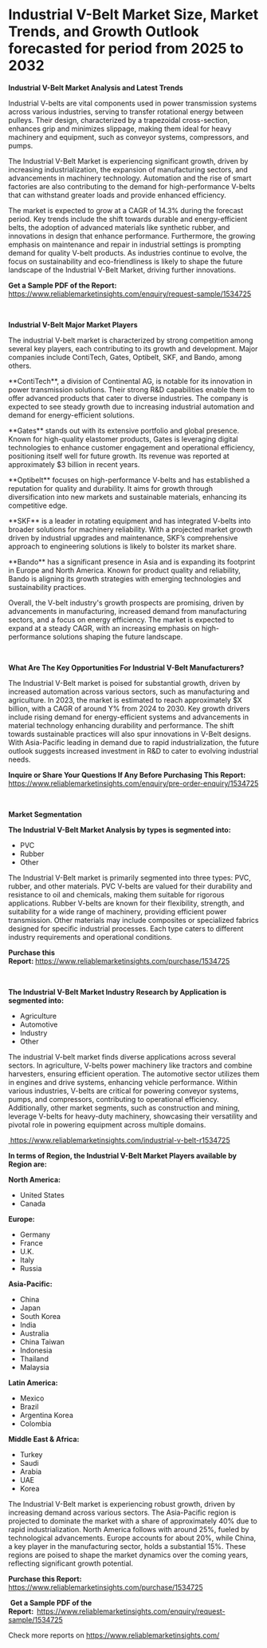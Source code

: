 <p><h1>Industrial V-Belt Market Size, Market Trends, and Growth Outlook forecasted for period from 2025 to 2032</h1></p><p><strong>Industrial V-Belt Market Analysis and Latest Trends</strong></p>
<p><p>Industrial V-belts are vital components used in power transmission systems across various industries, serving to transfer rotational energy between pulleys. Their design, characterized by a trapezoidal cross-section, enhances grip and minimizes slippage, making them ideal for heavy machinery and equipment, such as conveyor systems, compressors, and pumps.</p><p>The Industrial V-Belt Market is experiencing significant growth, driven by increasing industrialization, the expansion of manufacturing sectors, and advancements in machinery technology. Automation and the rise of smart factories are also contributing to the demand for high-performance V-belts that can withstand greater loads and provide enhanced efficiency.</p><p>The market is expected to grow at a CAGR of 14.3% during the forecast period. Key trends include the shift towards durable and energy-efficient belts, the adoption of advanced materials like synthetic rubber, and innovations in design that enhance performance. Furthermore, the growing emphasis on maintenance and repair in industrial settings is prompting demand for quality V-belt products. As industries continue to evolve, the focus on sustainability and eco-friendliness is likely to shape the future landscape of the Industrial V-Belt Market, driving further innovations.</p></p>
<p><strong>Get a Sample PDF of the Report:&nbsp;</strong> <a href="https://www.reliablemarketinsights.com/enquiry/request-sample/1534725?utm_campaign=2756&utm_medium=2&utm_source=Github&utm_content=ia&utm_term=05042025&utm_id=industrial-v-belt">https://www.reliablemarketinsights.com/enquiry/request-sample/1534725</a></p>
<p>&nbsp;</p>
<p><strong>Industrial V-Belt Major Market Players</strong></p>
<p><p>The industrial V-belt market is characterized by strong competition among several key players, each contributing to its growth and development. Major companies include ContiTech, Gates, Optibelt, SKF, and Bando, among others. </p><p>**ContiTech**, a division of Continental AG, is notable for its innovation in power transmission solutions. Their strong R&D capabilities enable them to offer advanced products that cater to diverse industries. The company is expected to see steady growth due to increasing industrial automation and demand for energy-efficient solutions.</p><p>**Gates** stands out with its extensive portfolio and global presence. Known for high-quality elastomer products, Gates is leveraging digital technologies to enhance customer engagement and operational efficiency, positioning itself well for future growth. Its revenue was reported at approximately $3 billion in recent years.</p><p>**Optibelt** focuses on high-performance V-belts and has established a reputation for quality and durability. It aims for growth through diversification into new markets and sustainable materials, enhancing its competitive edge.</p><p>**SKF** is a leader in rotating equipment and has integrated V-belts into broader solutions for machinery reliability. With a projected market growth driven by industrial upgrades and maintenance, SKF’s comprehensive approach to engineering solutions is likely to bolster its market share.</p><p>**Bando** has a significant presence in Asia and is expanding its footprint in Europe and North America. Known for product quality and reliability, Bando is aligning its growth strategies with emerging technologies and sustainability practices.</p><p>Overall, the V-belt industry's growth prospects are promising, driven by advancements in manufacturing, increased demand from manufacturing sectors, and a focus on energy efficiency. The market is expected to expand at a steady CAGR, with an increasing emphasis on high-performance solutions shaping the future landscape.</p></p>
<p>&nbsp;</p>
<p><strong>What Are The Key Opportunities For Industrial V-Belt Manufacturers?</strong></p>
<p><p>The Industrial V-Belt market is poised for substantial growth, driven by increased automation across various sectors, such as manufacturing and agriculture. In 2023, the market is estimated to reach approximately $X billion, with a CAGR of around Y% from 2024 to 2030. Key growth drivers include rising demand for energy-efficient systems and advancements in material technology enhancing durability and performance. The shift towards sustainable practices will also spur innovations in V-Belt designs. With Asia-Pacific leading in demand due to rapid industrialization, the future outlook suggests increased investment in R&D to cater to evolving industrial needs.</p></p>
<p><strong>Inquire or Share Your Questions If Any Before Purchasing This Report:</strong> <a href="https://www.reliablemarketinsights.com/enquiry/pre-order-enquiry/1534725?utm_campaign=2756&utm_medium=2&utm_source=Github&utm_content=ia&utm_term=05042025&utm_id=industrial-v-belt">https://www.reliablemarketinsights.com/enquiry/pre-order-enquiry/1534725</a></p>
<p>&nbsp;</p>
<p><strong>Market Segmentation</strong></p>
<p><strong>The Industrial V-Belt Market Analysis by types is segmented into:</strong></p>
<p><ul><li>PVC</li><li>Rubber</li><li>Other</li></ul></p>
<p><p>The Industrial V-Belt market is primarily segmented into three types: PVC, rubber, and other materials. PVC V-belts are valued for their durability and resistance to oil and chemicals, making them suitable for rigorous applications. Rubber V-belts are known for their flexibility, strength, and suitability for a wide range of machinery, providing efficient power transmission. Other materials may include composites or specialized fabrics designed for specific industrial processes. Each type caters to different industry requirements and operational conditions.</p></p>
<p><strong>Purchase this Report:&nbsp;</strong><a href="https://www.reliablemarketinsights.com/purchase/1534725?utm_campaign=2756&utm_medium=2&utm_source=Github&utm_content=ia&utm_term=05042025&utm_id=industrial-v-belt">https://www.reliablemarketinsights.com/purchase/1534725</a></p>
<p>&nbsp;</p>
<p><strong>The Industrial V-Belt Market Industry Research by Application is segmented into:</strong></p>
<p><ul><li>Agriculture</li><li>Automotive</li><li>Industry</li><li>Other</li></ul></p>
<p><p>The industrial V-belt market finds diverse applications across several sectors. In agriculture, V-belts power machinery like tractors and combine harvesters, ensuring efficient operation. The automotive sector utilizes them in engines and drive systems, enhancing vehicle performance. Within various industries, V-belts are critical for powering conveyor systems, pumps, and compressors, contributing to operational efficiency. Additionally, other market segments, such as construction and mining, leverage V-belts for heavy-duty machinery, showcasing their versatility and pivotal role in powering equipment across multiple domains.</p></p>
<p><a href="https://www.reliablemarketinsights.com/industrial-v-belt-r1534725?utm_campaign=2756&utm_medium=2&utm_source=Github&utm_content=ia&utm_term=05042025&utm_id=industrial-v-belt">&nbsp;https://www.reliablemarketinsights.com/industrial-v-belt-r1534725</a></p>
<p><strong>In terms of Region, the Industrial V-Belt Market Players available by Region are:</strong></p>
<p>
    <p> <strong> North America: </strong>
        <ul>
            <li>United States</li>
            <li>Canada</li>
        </ul>
        </p> 
    <p> <strong> Europe: </strong>
        <ul>
            <li>Germany</li>
            <li>France</li>
            <li>U.K.</li>
            <li>Italy</li>
            <li>Russia</li>
        </ul>
        </p> 
    <p> <strong> Asia-Pacific: </strong>
        <ul>
            <li>China</li>
            <li>Japan</li>
            <li>South Korea</li>
            <li>India</li>
            <li>Australia</li>
            <li>China Taiwan</li>
            <li>Indonesia</li>
            <li>Thailand</li>
            <li>Malaysia</li>
        </ul>
        </p> 
    <p> <strong> Latin America: </strong>
        <ul>
            <li>Mexico</li>
            <li>Brazil</li>
            <li>Argentina Korea</li>
            <li>Colombia</li>
        </ul>
        </p> 
    <p> <strong> Middle East & Africa: </strong>
        <ul>
            <li>Turkey</li>
            <li>Saudi</li>
            <li>Arabia</li>
            <li>UAE</li>
            <li>Korea</li>
        </ul>
    </p>
    </p>
<p><p>The Industrial V-Belt market is experiencing robust growth, driven by increasing demand across various sectors. The Asia-Pacific region is projected to dominate the market with a share of approximately 40% due to rapid industrialization. North America follows with around 25%, fueled by technological advancements. Europe accounts for about 20%, while China, a key player in the manufacturing sector, holds a substantial 15%. These regions are poised to shape the market dynamics over the coming years, reflecting significant growth potential.</p></p>
<p><strong>Purchase this Report: </strong><a href="https://www.reliablemarketinsights.com/purchase/1534725?utm_campaign=2756&utm_medium=2&utm_source=Github&utm_content=ia&utm_term=05042025&utm_id=industrial-v-belt">https://www.reliablemarketinsights.com/purchase/1534725</a></p>
<p>&nbsp;<strong>Get a Sample PDF of the Report:&nbsp;&nbsp;</strong><a href="https://www.reliablemarketinsights.com/enquiry/request-sample/1534725?utm_campaign=2756&utm_medium=2&utm_source=Github&utm_content=ia&utm_term=05042025&utm_id=industrial-v-belt">https://www.reliablemarketinsights.com/enquiry/request-sample/1534725</a></p>
<p><strong></strong></p>
<p>Check more reports on <a href="https://www.reliablemarketinsights.com/?utm_campaign=2756&utm_medium=2&utm_source=Github&utm_content=ia&utm_term=05042025&utm_id=industrial-v-belt">https://www.reliablemarketinsights.com/</a></p>